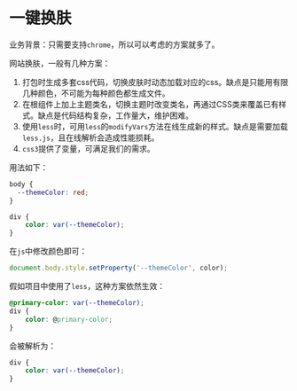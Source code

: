 # 一键换肤

业务背景：只需要支持`chrome`，所以可以考虑的方案就多了。

网站换肤，一般有几种方案：
1. 打包时生成多套css代码，切换皮肤时动态加载对应的css。缺点是只能用有限几种颜色，不可能为每种颜色都生成文件。
2. 在根组件上加上主题类名，切换主题时改变类名，再通过CSS类来覆盖已有样式。缺点是代码结构复杂，工作量大，维护困难。
3. 使用`less`时，可用`less`的`modifyVars`方法在线生成新的样式。缺点是需要加载`less.js`，且在线解析会造成性能损耗。
4. `css3`提供了变量，可满足我们的需求。

用法如下：
```css
body {
  --themeColor: red;
}

div {
    color: var(--themeColor);
}
```

在`js`中修改颜色即可：
```js
document.body.style.setProperty('--themeColor', color);
```

假如项目中使用了`less`，这种方案依然生效：
```css
@primary-color: var(--themeColor);
div {
    color: @primary-color;
}
```
会被解析为：
```css
div {
    color: var(--themeColor);
}
```